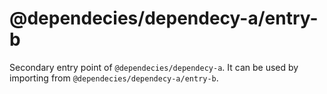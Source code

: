 # @dependecies/dependecy-a/entry-b

Secondary entry point of `@dependecies/dependecy-a`. It can be used by importing from `@dependecies/dependecy-a/entry-b`.
